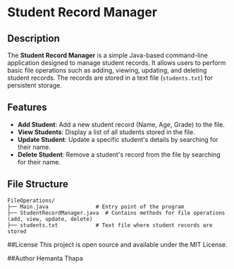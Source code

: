 # Student Record Manager

## Description
The **Student Record Manager** is a simple Java-based command-line application designed to manage student records. It allows users to perform basic file operations such as adding, viewing, updating, and deleting student records. The records are stored in a text file (`students.txt`) for persistent storage.

## Features
- **Add Student**: Add a new student record (Name, Age, Grade) to the file.
- **View Students**: Display a list of all students stored in the file.
- **Update Student**: Update a specific student's details by searching for their name.
- **Delete Student**: Remove a student's record from the file by searching for their name.

## File Structure
```plaintext
FileOperations/
├── Main.java               # Entry point of the program
├── StudentRecordManager.java  # Contains methods for file operations (add, view, update, delete)
├── students.txt            # Text file where student records are stored
```

##License
This project is open source and available under the MIT License.

##Author
Hemanta Thapa
